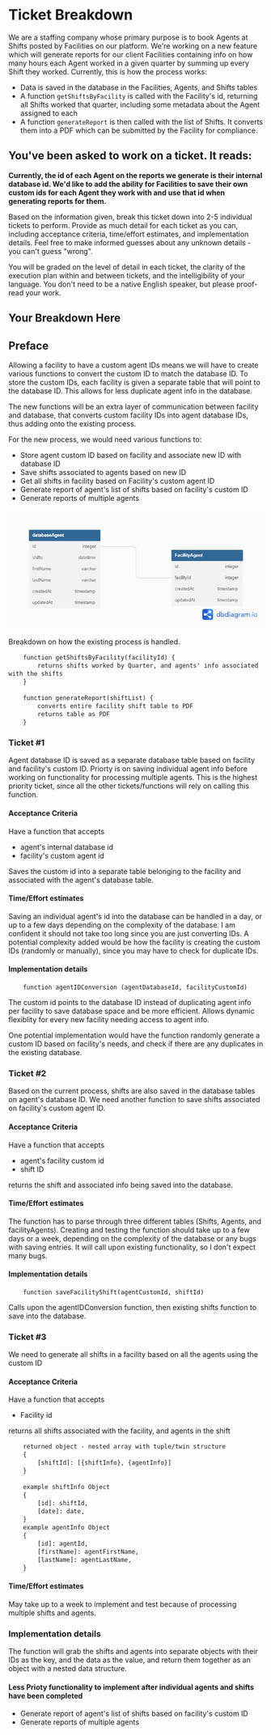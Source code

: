 # Ticket Breakdown
We are a staffing company whose primary purpose is to book Agents at Shifts posted by Facilities on our platform. We're working on a new feature which will generate reports for our client Facilities containing info on how many hours each Agent worked in a given quarter by summing up every Shift they worked. Currently, this is how the process works:

- Data is saved in the database in the Facilities, Agents, and Shifts tables
- A function `getShiftsByFacility` is called with the Facility's id, returning all Shifts worked that quarter, including some metadata about the Agent assigned to each
- A function `generateReport` is then called with the list of Shifts. It converts them into a PDF which can be submitted by the Facility for compliance.

## You've been asked to work on a ticket. It reads:

**Currently, the id of each Agent on the reports we generate is their internal database id. We'd like to add the ability for Facilities to save their own custom ids for each Agent they work with and use that id when generating reports for them.**


Based on the information given, break this ticket down into 2-5 individual tickets to perform. Provide as much detail for each ticket as you can, including acceptance criteria, time/effort estimates, and implementation details. Feel free to make informed guesses about any unknown details - you can't guess "wrong".


You will be graded on the level of detail in each ticket, the clarity of the execution plan within and between tickets, and the intelligibility of your language. You don't need to be a native English speaker, but please proof-read your work.

## Your Breakdown Here

## Preface

Allowing a facility to have a custom agent IDs means we will have to create various functions to convert the custom ID to match the database ID. To store the custom IDs, each facility is given a separate table that will point to the database ID. This allows for less duplicate agent info in the database.

The new functions will be an extra layer of communication between facility and database, that converts custom facility IDs into agent database IDs, thus adding onto the existing process.

For the new process, we would need various functions to:
-   Store agent custom ID based on facility and associate new ID with database ID
-   Save shifts associated to agents based on new ID
-   Get all shifts in facility based on Facility's custom agent ID
-   Generate report of agent's list of shifts based on facility's custom ID
-   Generate reports of multiple agents


![database structure to link custom ID to database ID](./agentIDs.png)

Breakdown on how the existing process is handled.
```
    function getShiftsByFacility(facilityId) {
        returns shifts worked by Quarter, and agents' info associated with the shifts
    }

    function generateReport(shiftList) {
        converts entire facility shift table to PDF
        returns table as PDF
    }
```
### Ticket #1
Agent database ID is saved as a separate database table based on facility and facility's custom ID. Priorty is on saving individual agent info before working on functionality for processing multiple agents. This is the highest priority ticket, since all the other tickets/functions will rely on calling this function.

#### Acceptance Criteria
Have a function that accepts
-   agent's internal database id
-   facility's custom agent id

Saves the custom id into a separate table belonging to the facility and associated with the agent's database table.

#### Time/Effort estimates
Saving an individual agent's id into the database can be handled in a day, or up to a few days depending on the complexity of the database. I am confident it should not take too long since you are just converting IDs. A potential complexity added would be how the facility is creating the custom IDs (randomly or manually), since you may have to check for duplicate IDs.

#### Implementation details
```
    function agentIDConversion (agentDatabaseId, facilityCustomId)
```
The custom id points to the database ID instead of duplicating agent info per facility to save database space and be more efficient. Allows dynamic flexiblity for every new facility needing access to agent info.

One potential implementation would have the function randomly generate a custom ID based on facility's needs, and check if there are any duplicates in the existing database.

### Ticket #2
Based on the current process, shifts are also saved in the database tables on agent's database ID. We need another function to save shifts associated on facility's custom agent ID.

#### Acceptance Criteria
Have a function that accepts
-   agent's facility custom id
-   shift ID

returns the shift and associated info being saved into the database.

#### Time/Effort estimates
The function has to parse through three different tables (Shifts, Agents, and facilityAgents). Creating and testing the function should take up to a few days or a week, depending on the complexity of the database or any bugs with saving entries. It will call upon existing functionality, so I don't expect many bugs.

#### Implementation details
```
    function saveFacilityShift(agentCustomId, shiftId)
```
Calls upon the agentIDConversion function, then existing shifts function to save into the database.

### Ticket #3
We need to generate all shifts in a facility based on all the agents using the custom ID

#### Acceptance Criteria
Have a function that accepts
-   Facility id

returns all shifts associated with the facility, and agents in the shift
```
    returned object - nested array with tuple/twin structure
    {
        [shiftId]: [{shiftInfo}, {agentInfo}]
    }

    example shiftInfo Object
    {
        [id]: shiftId,
        [date]: date,
    }
    example agentInfo Object
    {
        [id]: agentId,
        [firstName]: agentFirstName,
        [lastName]: agentLastName,
    }
```

#### Time/Effort estimates
May take up to a week to implement and test because of processing multiple shifts and agents.

### Implementation details
The function will grab the shifts and agents into separate objects with their IDs as the key, and the data as the value, and return them together as an object with a nested data structure.

#### Less Prioty functionality to implement after individual agents and shifts have been completed
-   Generate report of agent's list of shifts based on facility's custom ID
-   Generate reports of multiple agents
